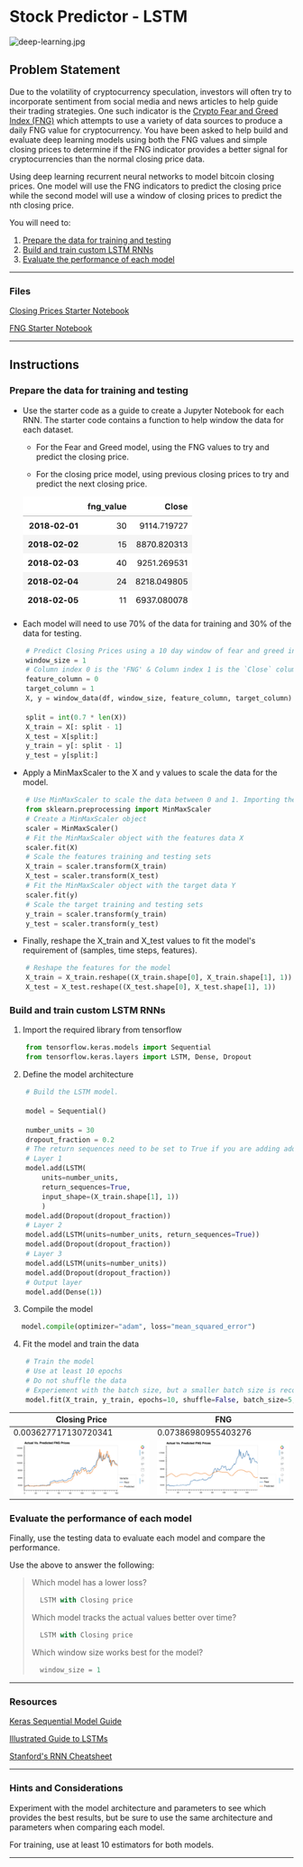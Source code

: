 # Stock Predictor - LSTM 

![deep-learning.jpg](Images/deep-learning.jpg)

## Problem Statement
Due to the volatility of cryptocurrency speculation, investors will often try to incorporate sentiment from social media and news articles to help guide their trading strategies. One such indicator is the [Crypto Fear and Greed Index (FNG)](https://alternative.me/crypto/fear-and-greed-index/) which attempts to use a variety of data sources to produce a daily FNG value for cryptocurrency. You have been asked to help build and evaluate deep learning models using both the FNG values and simple closing prices to determine if the FNG indicator provides a better signal for cryptocurrencies than the normal closing price data.

Using deep learning recurrent neural networks to model bitcoin closing prices. One model will use the FNG indicators to predict the closing price while the second model will use a window of closing prices to predict the nth closing price.

You will need to:

1. [Prepare the data for training and testing](#prepare-the-data-for-training-and-testing)
2. [Build and train custom LSTM RNNs](#build-and-train-custom-lstm-rnns)
3. [Evaluate the performance of each model](#evaluate-the-performance-of-each-model)

- - -

### Files

[Closing Prices Starter Notebook](Starter_Code/lstm_stock_predictor_closing.ipynb)

[FNG Starter Notebook](Starter_Code/lstm_stock_predictor_fng.ipynb)

- - -

## Instructions

### Prepare the data for training and testing

* Use the starter code as a guide to create a Jupyter Notebook for each RNN. The starter code contains a function to help window the data for each dataset.

    - For the Fear and Greed model, using the FNG values to try and predict the closing price. 
    
    - For the closing price model, using previous closing prices to try and predict the next closing price. 
    
     <img src="Images/data.png" width="300" /> 

* Each model will need to use 70% of the data for training and 30% of the data for testing.<br>

```python
    # Predict Closing Prices using a 10 day window of fear and greed index values and a target of the 11th day closing price
    window_size = 1
    # Column index 0 is the 'FNG' & Column index 1 is the `Close` column 
    feature_column = 0
    target_column = 1
    X, y = window_data(df, window_size, feature_column, target_column)

    split = int(0.7 * len(X))
    X_train = X[: split - 1]
    X_test = X[split:]
    y_train = y[: split - 1]
    y_test = y[split:]
```

* Apply a MinMaxScaler to the X and y values to scale the data for the model.<br>

```python
    # Use MinMaxScaler to scale the data between 0 and 1. Importing the MinMaxScaler from sklearn
    from sklearn.preprocessing import MinMaxScaler
    # Create a MinMaxScaler object
    scaler = MinMaxScaler()
    # Fit the MinMaxScaler object with the features data X
    scaler.fit(X)
    # Scale the features training and testing sets
    X_train = scaler.transform(X_train)
    X_test = scaler.transform(X_test)
    # Fit the MinMaxScaler object with the target data Y
    scaler.fit(y)
    # Scale the target training and testing sets
    y_train = scaler.transform(y_train)
    y_test = scaler.transform(y_test)
```

* Finally, reshape the X_train and X_test values to fit the model's requirement of (samples, time steps, features).<br>

```python
    # Reshape the features for the model
    X_train = X_train.reshape((X_train.shape[0], X_train.shape[1], 1))
    X_test = X_test.reshape((X_test.shape[0], X_test.shape[1], 1))
```


### Build and train custom LSTM RNNs

    
1. Import the required library from tensorflow</br>
    
```python
    from tensorflow.keras.models import Sequential
    from tensorflow.keras.layers import LSTM, Dense, Dropout
```
2. Define the model architecture</br>
   
```python
    # Build the LSTM model. 

    model = Sequential()

    number_units = 30
    dropout_fraction = 0.2
    # The return sequences need to be set to True if you are adding additional LSTM layers, but don't have to do this for the final layer. 
    # Layer 1
    model.add(LSTM(
        units=number_units,
        return_sequences=True,
        input_shape=(X_train.shape[1], 1))
        )
    model.add(Dropout(dropout_fraction))
    # Layer 2
    model.add(LSTM(units=number_units, return_sequences=True))
    model.add(Dropout(dropout_fraction))
    # Layer 3
    model.add(LSTM(units=number_units))
    model.add(Dropout(dropout_fraction))
    # Output layer
    model.add(Dense(1))
```
3. Compile the model</br>
   
```python
   model.compile(optimizer="adam", loss="mean_squared_error")
```
4. Fit the model and train the data</br>

```python
    # Train the model
    # Use at least 10 epochs
    # Do not shuffle the data
    # Experiement with the batch size, but a smaller batch size is recommended
    model.fit(X_train, y_train, epochs=10, shuffle=False, batch_size=5, verbose=1)
```  
    
 | Closing Price                       | FNG                              |
 | ----------------------------------- | ----------------------------------- |
 | 0.003627717130720341                | 0.07386980955403276                 |
 | <img src="Images/plot_close.png" width="400" />  | <img src="Images/plot_fng.png" width="400" />  |
 
 
 
### Evaluate the performance of each model

Finally, use the testing data to evaluate each model and compare the performance.

Use the above to answer the following:

> Which model has a lower loss?
> ```python
>   LSTM with Closing price
> ```
> Which model tracks the actual values better over time?
> ```python
>   LSTM with Closing price
> ```
> Which window size works best for the model?
> ```python
>   window_size = 1
> ```

- - -

### Resources

[Keras Sequential Model Guide](https://keras.io/getting-started/sequential-model-guide/)

[Illustrated Guide to LSTMs](https://towardsdatascience.com/illustrated-guide-to-lstms-and-gru-s-a-step-by-step-explanation-44e9eb85bf21)

[Stanford's RNN Cheatsheet](https://stanford.edu/~shervine/teaching/cs-230/cheatsheet-recurrent-neural-networks)

- - -

### Hints and Considerations

Experiment with the model architecture and parameters to see which provides the best results, but be sure to use the same architecture and parameters when comparing each model.

For training, use at least 10 estimators for both models.

- - -
